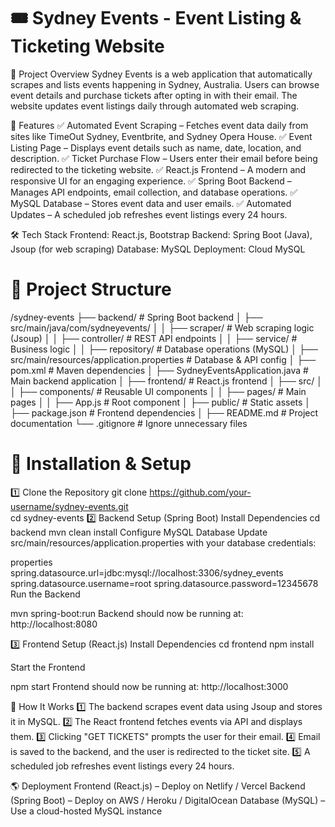 # 🎟️ Sydney Events - Event Listing & Ticketing Website
📌 Project Overview
Sydney Events is a web application that automatically scrapes and lists events happening in Sydney, Australia. Users can browse event details and purchase tickets after opting in with their email. The website updates event listings daily through automated web scraping.

🚀 Features
✅ Automated Event Scraping – Fetches event data daily from sites like TimeOut Sydney, Eventbrite, and Sydney Opera House.
✅ Event Listing Page – Displays event details such as name, date, location, and description.
✅ Ticket Purchase Flow – Users enter their email before being redirected to the ticketing website.
✅ React.js Frontend – A modern and responsive UI for an engaging experience.
✅ Spring Boot Backend – Manages API endpoints, email collection, and database operations.
✅ MySQL Database – Stores event data and user emails.
✅ Automated Updates – A scheduled job refreshes event listings every 24 hours.

🛠️ Tech Stack
Frontend: React.js, Bootstrap
Backend: Spring Boot (Java), Jsoup (for web scraping)
Database: MySQL
Deployment: Cloud MySQL

# 📂 Project Structure

/sydney-events
├── backend/               # Spring Boot backend
│   ├── src/main/java/com/sydneyevents/
│   │   ├── scraper/       # Web scraping logic (Jsoup)
│   │   ├── controller/    # REST API endpoints
│   │   ├── service/       # Business logic
│   │   ├── repository/    # Database operations (MySQL)
│   ├── src/main/resources/application.properties  # Database & API config
│   ├── pom.xml            # Maven dependencies
│   ├── SydneyEventsApplication.java  # Main backend application
│
├── frontend/              # React.js frontend
│   ├── src/
│   │   ├── components/    # Reusable UI components
│   │   ├── pages/         # Main pages
│   │   ├── App.js         # Root component
│   ├── public/            # Static assets
│   ├── package.json       # Frontend dependencies
│
├── README.md              # Project documentation
└── .gitignore             # Ignore unnecessary files

# 📖 Installation & Setup

1️⃣ Clone the Repository
git clone https://github.com/your-username/sydney-events.git  
cd sydney-events
2️⃣ Backend Setup (Spring Boot)
Install Dependencies
cd backend
mvn clean install
Configure MySQL Database
Update src/main/resources/application.properties with your database credentials:

properties
spring.datasource.url=jdbc:mysql://localhost:3306/sydney_events
spring.datasource.username=root
spring.datasource.password=12345678
Run the Backend


mvn spring-boot:run
Backend should now be running at: http://localhost:8080

3️⃣ Frontend Setup (React.js)
Install Dependencies
cd frontend
npm install

Start the Frontend

npm start
Frontend should now be running at: http://localhost:3000

🔄 How It Works
1️⃣ The backend scrapes event data using Jsoup and stores it in MySQL.
2️⃣ The React frontend fetches events via API and displays them.
3️⃣ Clicking "GET TICKETS" prompts the user for their email.
4️⃣ Email is saved to the backend, and the user is redirected to the ticket site.
5️⃣ A scheduled job refreshes event listings every 24 hours.

🌎 Deployment
Frontend (React.js) – Deploy on Netlify / Vercel
Backend (Spring Boot) – Deploy on AWS / Heroku / DigitalOcean
Database (MySQL) – Use a cloud-hosted MySQL instance

